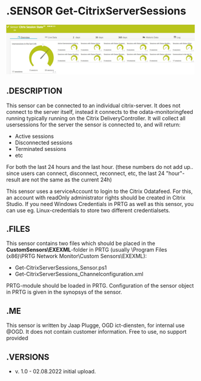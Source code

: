 # **.SENSOR** Get-CitrixServerSessions

![Screenshot header](https://github.com/jaapplugge/PRTG/blob/main/Sensors/Get-CitrixServerSessions/Screenshot_01.jpg)

## **.DESCRIPTION**

This sensor can be connected to an individual citrix-server. It does not connect to the server itself,
instead it connects to the odata-monitoringfeed running typically running on the Citrix DeliveryController.
It will collect all usersessions for the server the sensor is connected to, and will return:

* Active sessions
* Disconnected sessions
* Terminated sessions
* etc

For both the last 24 hours and the last hour. (these numbers do not add up.. since users can connect,
disconnect, reconnect, etc, the last 24 "hour"-result are not the same as the current 24h)

This sensor uses a serviceAccount to login to the Citrix Odatafeed. For this, an account with readOnly
administrator rights should be created in Citrix Studio. If you need Windows Credentials in PRTG as well as
this sensor, you can use eg. Linux-credentials to store two different credentialsets.

## **.FILES**

This sensor contains two files which should be placed in the **CustomSensors\EXEXML**-folder
in PRTG (usually \Program Files (x86)\PRTG Network Monitor\Custom Sensors\EXEXML):

* Get-CitrixServerSessions_Sensor.ps1
* Get-CitrixServerSessions_Channelconfiguration.xml

PRTG-module should be loaded in PRTG.
Configuration of the sensor object in PRTG is given in the synopsys of the sensor.

## **.ME**

This sensor is written by Jaap Plugge, OGD ict-diensten, for internal use @OGD.
It does not contain customer information. Free to use, no support provided

## **.VERSIONS**

* v. 1.0 - 02.08.2022 initial upload.
